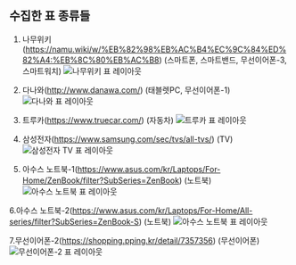 ## 수집한 표 종류들

1. 나무위키(https://namu.wiki/w/%EB%82%98%EB%AC%B4%EC%9C%84%ED%82%A4:%EB%8C%80%EB%AC%B8)
(스마트폰, 스마트밴드, 무선이어폰-3,  스마트워치)
![나무위키 표 레이아웃](https://github.com/lukaskorea/Graduateproject_Teamscikitlove/blob/main/table_image_namu_wiki.PNG?raw=true)

2. 다나와(http://www.danawa.com/)
(태블렛PC, 무선이어폰-1)
![다나와 표 레이아웃](https://github.com/lukaskorea/Graduateproject_Teamscikitlove/blob/main/table_image_danawa.PNG?raw=true)

3. 트루카(https://www.truecar.com/)
(자동차)
![트루카 표 레이아웃](https://github.com/lukaskorea/Graduateproject_Teamscikitlove/blob/main/table_image_truecar.PNG?raw=true)

4. 삼성전자(https://www.samsung.com/sec/tvs/all-tvs/)
(TV)
![삼성전자 TV 표 레이아웃](https://github.com/lukaskorea/Graduateproject_Teamscikitlove/blob/main/table_image_TV_samsung.PNG?raw=true)

5. 아수스 노트북-1(https://www.asus.com/kr/Laptops/For-Home/ZenBook/filter?SubSeries=ZenBook) 
(노트북)
![아수스 노트북 표 레이아웃](https://github.com/lukaskorea/Graduateproject_Teamscikitlove/blob/main/table_image_Labtop_asus.PNG?raw=true)

6.아수스 노트북-2(https://www.asus.com/kr/Laptops/For-Home/All-series/filter?SubSeries=ZenBook-S)
(노트북)
![아수스 노트북 표 레이아웃](https://github.com/lukaskorea/Graduateproject_Teamscikitlove/blob/main/table_image_Asus_laptop2.png?raw=true)

7.무선이어폰-2(https://shopping.pping.kr/detail/7357356)
(무선이어폰)
![무선이어폰-2 표 레이아웃](https://github.com/lukaskorea/Graduateproject_Teamscikitlove/blob/main/table_image_shopping_pping.png?raw=true)

